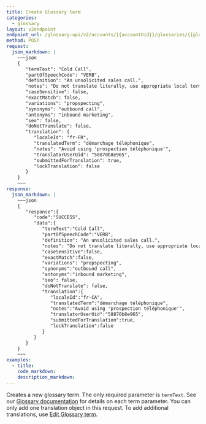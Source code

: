 ```yaml
---
title: Create Glossary term
categories:
  - glossary
layout: v2endpoint
endpoint_url: /glossary-api/v2/accounts/{{accountUid}}/glossaries/{{glossaryUid}}/terms
method: POST
request:
  json_markdown: |
    ~~~json
    {
       "termText": "Cold Call",
       "partOfSpeechCode": "VERB",
       "definition": "An unsolicited sales call.",
       "notes": "Do not translate literally, use appropriate local term.",
       "caseSensitive": false,
       "exactMatch": false,
       "variations": "propspecting",
       "synonyms": "outbound call",
       "antonyms": "inbound marketing",
       "seo": false,
       "doNotTranslate": false,
       "translation": {
          "localeId": "fr-FR",
          "translatedTerm": "démarchage téléphonique",
          "notes": "Avoid using 'prospection téléphonique'",
          "translatorUserUid": "58870b8e965",
          "submittedForTranslation": true,
          "lockTranslation": false
       }
    }
    ~~~
response:
  json_markdown: |
    ~~~json
    {
       "response":{
          "code":"SUCCESS",
          "data":{
             "termText":"Cold Call",
             "partOfSpeechCode":"VERB",
             "definition": "An unsolicited sales call.",
             "notes": "Do not translate literally, use appropriate local term.",
             "caseSensitive":false,
             "exactMatch":false,
             "variations": "propspecting",
             "synonyms":"outbound call",
             "antonyms":"inbound marketing",
             "seo": false,
             "doNotTranslate": false,
             "translation":{
                "localeId":"fr-CA",
                "translatedTerm":"démarchage téléphonique",
                "notes":"Avoid using 'prospection téléphonique'",
                "translatorUserUid":"58870b8e965",
                "submittedForTranslation":true,
                "lockTranslation":false
             }
          }
       }
    }
    ~~~
examples:
  - title:
    code_markdown:
    description_markdown:
---
```


Creates a new glossary term. The only required parameter is `termText`. See our [Glossary documentation](/support/articles/manage-glossaries/#term-details) for details on each term parameter. You can only add one translation object in this request. To add additional translations, use [Edit Glossary term](/developers/api/v2/glossary/edit-glossary-term/).